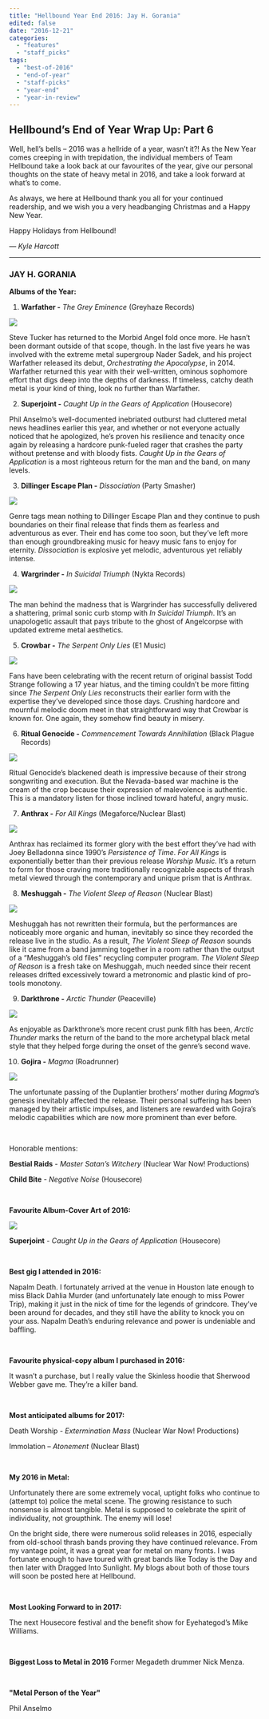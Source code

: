 ```yaml
---
title: "Hellbound Year End 2016: Jay H. Gorania"
edited: false
date: "2016-12-21"
categories:
  - "features"
  - "staff_picks"
tags:
  - "best-of-2016"
  - "end-of-year"
  - "staff-picks"
  - "year-end"
  - "year-in-review"
---
```


## Hellbound’s End of Year Wrap Up: Part 6

Well, hell’s bells – 2016 was a hellride of a year, wasn’t it?! As the New Year comes creeping in with trepidation, the individual members of Team Hellbound take a look back at our favourites of the year, give our personal thoughts on the state of heavy metal in 2016, and take a look forward at what’s to come.

As always, we here at Hellbound thank you all for your continued readership, and we wish you a very headbanging Christmas and a Happy New Year.

Happy Holidays from Hellbound!

_— Kyle Harcott_

* * *

### JAY H. GORANIA

**Albums of the Year:**

1. **Warfather -** _The Grey Eminence_ (Greyhaze Records)

![](https://hellbound.ca/wp-content/uploads/2016/12/warfather-grey-eminence-300x300.jpg)

Steve Tucker has returned to the Morbid Angel fold once more. He hasn’t been dormant outside of that scope, though. In the last five years he was involved with the extreme metal supergroup Nader Sadek, and his project Warfather released its debut, _Orchestrating the Apocalypse_, in 2014. Warfather returned this year with their well-written, ominous sophomore effort that digs deep into the depths of darkness. If timeless, catchy death metal is your kind of thing, look no further than Warfather.

2. **Superjoint -** _Caught Up in the Gears of Application_ (Housecore)

Phil Anselmo’s well-documented inebriated outburst had cluttered metal news headlines earlier this year, and whether or not everyone actually noticed that he apologized, he’s proven his resilience and tenacity once again by releasing a hardcore punk-fueled rager that crashes the party without pretense and with bloody fists. _Caught Up in the Gears of Application_ is a most righteous return for the man and the band, on many levels.

3. **Dillinger Escape Plan -** _Dissociation_ (Party Smasher)

![](https://hellbound.ca/wp-content/uploads/2016/12/3-dillinger.jpg)

Genre tags mean nothing to Dillinger Escape Plan and they continue to push boundaries on their final release that finds them as fearless and adventurous as ever. Their end has come too soon, but they’ve left more than enough groundbreaking music for heavy music fans to enjoy for eternity. _Dissociation_ is explosive yet melodic, adventurous yet reliably intense.

4. **Wargrinder -** _In Suicidal Triumph_ (Nykta Records)

![](https://hellbound.ca/wp-content/uploads/2016/12/4-wargrinder-300x300.jpg)

The man behind the madness that is Wargrinder has successfully delivered a shattering, primal sonic curb stomp with _In Suicidal Triumph_. It’s an unapologetic assault that pays tribute to the ghost of Angelcorpse with updated extreme metal aesthetics.

5. **Crowbar -** _The Serpent Only Lies_ (E1 Music)

![](https://hellbound.ca/wp-content/uploads/2016/12/5-crowbar.jpg)

Fans have been celebrating with the recent return of original bassist Todd Strange following a 17 year hiatus, and the timing couldn’t be more fitting since _The Serpent Only Lies_ reconstructs their earlier form with the expertise they’ve developed since those days. Crushing hardcore and mournful melodic doom meet in that straightforward way that Crowbar is known for. One again, they somehow find beauty in misery.

6. **Ritual Genocide -** _Commencement Towards Annihilation_ (Black Plague Records)

![](https://hellbound.ca/wp-content/uploads/2016/12/6-ritual-genocide.jpg)

Ritual Genocide’s blackened death is impressive because of their strong songwriting and execution. But the Nevada-based war machine is the cream of the crop because their expression of malevolence is authentic. This is a mandatory listen for those inclined toward hateful, angry music.

7. **Anthrax -** _For All Kings_ (Megaforce/Nuclear Blast)

![](https://hellbound.ca/wp-content/uploads/2016/12/7-Anthrax.jpg)

Anthrax has reclaimed its former glory with the best effort they’ve had with Joey Belladonna since 1990’s _Persistence of Time_. _For All Kings_ is exponentially better than their previous release _Worship Music._ It’s a return to form for those craving more traditionally recognizable aspects of thrash metal viewed through the contemporary and unique prism that is Anthrax.

8. **Meshuggah -** _The Violent Sleep of Reason_ (Nuclear Blast)

![](https://hellbound.ca/wp-content/uploads/2016/12/2-Meshuggah.jpg)

Meshuggah has not rewritten their formula, but the performances are noticeably more organic and human, inevitably so since they recorded the release live in the studio. As a result, _The Violent Sleep of Reason_ sounds like it came from a band jamming together in a room rather than the output of a “Meshuggah’s old files” recycling computer program. _The Violent Sleep of Reason_ is a fresh take on Meshuggah, much needed since their recent releases drifted excessively toward a metronomic and plastic kind of pro-tools monotony.

9. **Darkthrone -** _Arctic Thunder_ (Peaceville)

![](https://hellbound.ca/wp-content/uploads/2016/12/9-darkthrone.jpg)

As enjoyable as Darkthrone’s more recent crust punk filth has been, _Arctic Thunder_ marks the return of the band to the more archetypal black metal style that they helped forge during the onset of the genre’s second wave.

10. **Gojira -** _Magma_ (Roadrunner)

![](https://hellbound.ca/wp-content/uploads/2016/12/5-Gojira.jpg)

The unfortunate passing of the Duplantier brothers’ mother during _Magma_’s genesis inevitably affected the release. Their personal suffering has been managed by their artistic impulses, and listeners are rewarded with Gojira’s melodic capabilities which are now more prominent than ever before.

 

Honorable mentions:

**Bestial Raids** - _Master Satan’s Witchery_ (Nuclear War Now! Productions)

**Child Bite** - _Negative Noise_ (Housecore)

 

**Favourite Album-Cover Art of 2016:**

![](https://hellbound.ca/wp-content/uploads/2016/12/2-superjoint.jpg)

**Superjoint** - _Caught Up in the Gears of Application_ (Housecore)

 

**Best gig I attended in 2016:**

Napalm Death. I fortunately arrived at the venue in Houston late enough to miss Black Dahlia Murder (and unfortunately late enough to miss Power Trip), making it just in the nick of time for the legends of grindcore. They’ve been around for decades, and they still have the ability to knock you on your ass. Napalm Death’s enduring relevance and power is undeniable and baffling.

 

**Favourite physical-copy album I purchased in 2016:**

It wasn’t a purchase, but I really value the Skinless hoodie that Sherwood Webber gave me. They’re a killer band.

 

**Most anticipated albums for 2017:**

Death Worship - _Extermination Mass_ (Nuclear War Now! Productions)

Immolation – _Atonement_ (Nuclear Blast)

 

**My 2016 in Metal:**

Unfortunately there are some extremely vocal, uptight folks who continue to (attempt to) police the metal scene. The growing resistance to such nonsense is almost tangible. Metal is supposed to celebrate the spirit of individuality, not groupthink. The enemy will lose!

On the bright side, there were numerous solid releases in 2016, especially from old-school thrash bands proving they have continued relevance. From my vantage point, it was a great year for metal on many fronts. I was fortunate enough to have toured with great bands like Today is the Day and then later with Dragged Into Sunlight. My blogs about both of those tours will soon be posted here at Hellbound.

 

**Most Looking Forward to in 2017:**

The next Housecore festival and the benefit show for Eyehategod’s Mike Williams.

 

**Biggest Loss to Metal in 2016** Former Megadeth drummer Nick Menza.

 

**"Metal Person of the Year"**

Phil Anselmo
